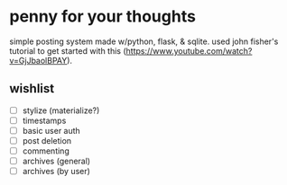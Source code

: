 # penny for your thoughts
simple posting system made w/python, flask, & sqlite.
used john fisher's tutorial to get started with this (https://www.youtube.com/watch?v=GjJbaolBPAY).

## wishlist
- [ ] stylize (materialize?)
- [ ] timestamps
- [ ] basic user auth
- [ ] post deletion
- [ ] commenting
- [ ] archives (general)
- [ ] archives (by user)
